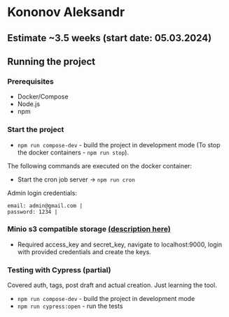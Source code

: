 # Kononov Aleksandr

## Estimate ~3.5 weeks (start date: 05.03.2024)

## Running the project

### Prerequisites

- Docker/Compose
- Node.js
- npm

### Start the project

- `npm run compose-dev` - build the project in development mode
  (To stop the docker containers - `npm run stop`).

The following commands are executed on the docker container:

- Start the cron job server -> `npm run cron`

Admin login credentials:

```
email: admin@gmail.com |
password: 1234 |
```

### Minio s3 compatible storage [(description here)](https://github.com/Flowerinno/task_2024_cms/tree/main/PROJECT/minio)

- Required access_key and secret_key, navigate to localhost:9000, login with provided credentials and create the keys.

### Testing with Cypress (partial)

Covered auth, tags, post draft and actual creation. Just learning the tool.

- `npm run compose-dev` - build the project in development mode
- `npm run cypress:open` - run the tests
